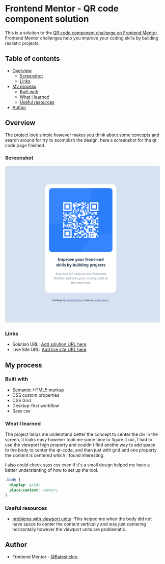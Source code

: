 # Frontend Mentor - QR code component solution

This is a solution to the [QR code component challenge on Frontend Mentor](https://www.frontendmentor.io/challenges/qr-code-component-iux_sIO_H). Frontend Mentor challenges help you improve your coding skills by building realistic projects. 

## Table of contents

- [Overview](#overview)
  - [Screenshot](#screenshot)
  - [Links](#links)
- [My process](#my-process)
  - [Built with](#built-with)
  - [What I learned](#what-i-learned)
  - [Useful resources](#useful-resources)
- [Author](#author)


## Overview
The project look simple however makes you think about some concepts and search around for try to acomplish the design, here a screenshot for the qr code page finished.

### Screenshot
![QR-Code-page](/qrCodeFrontMentor.png)


### Links

- Solution URL: [Add solution URL here](https://your-solution-url.com)
- Live Site URL: [Add live site URL here](https://your-live-site-url.com)

## My process

### Built with

- Semantic HTML5 markup
- CSS custom properties
- CSS Grid
- Desktop-first workflow
- Sass css

### What I learned

The project helps me understand better the concept to center the div in the screen, it looks easy however took me some time to figure it out, I had to use the viewport high property and couldn't find anothe way to add space to the body to center the qr-code, and then just with grid and one property the content is centered which I found interesting.

I also could check sass css even if it's a small design helped me have a better understanting of how to set up the tool.


```css
.body {
  display: grid;
  place-content: center;
}
```

### Useful resources

- [problems with viewport units](https://www.youtube.com/watch?v=veEqYQlfNx8) -This helped me when the body did not have space to center the content vertically and was just centering horizontally however the viewport units are problematic.

## Author

- Frontend Mentor - [@Batestickro](https://www.frontendmentor.io/profile/Batestickro)